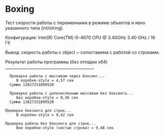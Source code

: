 # Boxing


Тест скорости работы с переменными в режиме объектов и явно указанного типа (int/string).

Конфигурация: Intel(R) Core(TM) i5-4670 CPU @ 3.40GHz   3.40 GHz / 16 Гб

Вывод: скорость работы с object ~ сопоставима с работой со строками.

Результат работы программы (без отладки x64) _____________________________________________

      Проверка работы с массивом через боксинг...
         В коробке-style = 4,57 сек
      Сумма 13827251899520
   
      Проверка работы с целочисленным массивом без боксинга...
         Без коробки-style = 0,36 сек
      Сумма 13827251899520
   
    Проверка боксинга для строк...
         В коробке-style = 9,42 сек
   
    Проверка работы без боксинга для строк...
         Вне коробки-style (чистые строки) = 9,48 сек
